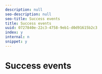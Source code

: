 ```yaml
---
description: null
seo-description: null
seo-title: Success events
title: Success events
uuid: 0727840e-22c3-4758-9eb1-d0d91615b2c3
index: y
internal: n
snippet: y
---
```


# Success events

